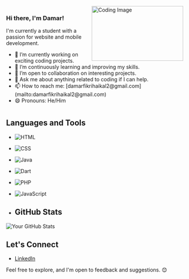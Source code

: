 

   <img align="right" src="https://github.com/Shade2012/Shade2012/assets/123221071/334348de-9b64-424b-a6b7-2f1b1f25a3a8" width="250px" height="150px"  alt="Coding Image" style="margin-right: 20px;">
   <div style="margin-bottom: 40px">
    <h3>Hi there, I'm Damar!</h3>
    <p>I'm currently a student with a passion for website and mobile development.</p>
    <ul>
      <li>🔭 I’m currently working on exciting coding projects.</li>
      <li>🌱 I’m continuously learning and improving my skills.</li>
      <li>👯 I’m open to collaboration on interesting projects.</li>
      <li>💬 Ask me about anything related to coding if I can help.</li>
      <li>📫 How to reach me: [damarfikrihaikal2@gmail.com](mailto:damarfikrihaikal2@gmail.com)</li>
      <li>😄 Pronouns: He/Him</li>
    </ul>
</div>

## Languages and Tools

- ![HTML](https://img.shields.io/badge/HTML5-E34F26?style=flat&logo=html5&logoColor=white)
- ![CSS](https://img.shields.io/badge/CSS3-1572B6?style=flat&logo=css3&logoColor=white)
- ![Java](https://img.shields.io/badge/Java-007396?style=flat&logo=java&logoColor=white)
- ![Dart](https://img.shields.io/badge/Dart-0175C2?style=flat&logo=dart&logoColor=white)
- ![PHP](https://img.shields.io/badge/PHP-777BB4?style=flat&logo=php&logoColor=white)
- ![JavaScript](https://img.shields.io/badge/JavaScript-F7DF1E?style=flat&logo=javascript&logoColor=black)


- ## GitHub Stats

![Your GitHub Stats](https://github-readme-stats.vercel.app/api?username=Shade2012&show_icons=true&theme=radical)

## Let's Connect

- [LinkedIn](https://www.linkedin.com/in/damar-fikri-haikal-539b65294/)


Feel free to explore, and I'm open to feedback and suggestions. 😊

